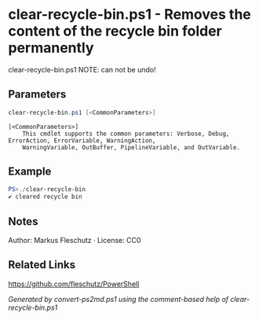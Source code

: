 # clear-recycle-bin.ps1 - Removes the content of the recycle bin folder permanently

clear-recycle-bin.ps1 
NOTE: can not be undo!

## Parameters
```powershell
clear-recycle-bin.ps1 [<CommonParameters>]

```

```
[<CommonParameters>]
    This cmdlet supports the common parameters: Verbose, Debug, ErrorAction, ErrorVariable, WarningAction, 
    WarningVariable, OutBuffer, PipelineVariable, and OutVariable.
```

## Example
```powershell
PS>./clear-recycle-bin
✔️ cleared recycle bin
```


## Notes
Author: Markus Fleschutz · License: CC0

## Related Links
https://github.com/fleschutz/PowerShell

*Generated by convert-ps2md.ps1 using the comment-based help of clear-recycle-bin.ps1*
